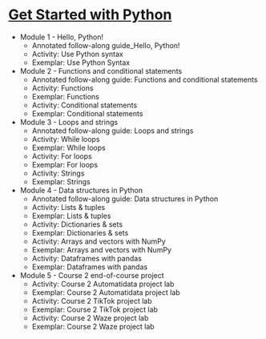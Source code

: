 # [Get Started with Python](https://coursera.org/share/d2baf2ad5bdc91b7edb175b760307719)

* Module 1 - Hello, Python!
    * Annotated follow-along guide_Hello, Python!
    * Activity: Use Python syntax
    * Exemplar: Use Python Syntax
* Module 2 - Functions and conditional statements
    * Annotated follow-along guide: Functions and conditional statements
    * Activity: Functions
    * Exemplar: Functions
    * Activity: Conditional statements
    * Exemplar: Conditional statements
* Module 3 - Loops and strings
    * Annotated follow-along guide: Loops and strings
    * Activity: While loops
    * Exemplar: While loops
    * Activity: For loops
    * Exemplar: For loops
    * Activity: Strings
    * Exemplar: Strings
* Module 4 - Data structures in Python
    * Annotated follow-along guide: Data structures in Python
    * Activity: Lists & tuples
    * Exemplar: Lists & tuples
    * Activity: Dictionaries & sets
    * Exemplar: Dictionaries & sets
    * Activity: Arrays and vectors with NumPy
    * Exemplar: Arrays and vectors with NumPy
    * Activity: Dataframes with pandas
    * Exemplar: Dataframes with pandas
* Module 5 - Course 2 end-of-course project
    * Activity: Course 2 Automatidata project lab
    * Exemplar: Course 2 Automatidata project lab
    * Activity: Course 2 TikTok project lab
    * Exemplar: Course 2 TikTok project lab
    * Activity: Course 2 Waze project lab
    * Exemplar: Course 2 Waze project lab